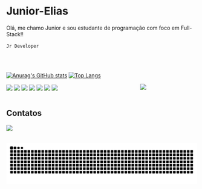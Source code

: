 # Junior-Elias

Olá, me chamo Junior e sou estudante de programação com foco em Full-Stack!!

```
Jr Developer
```
 </br>



 </br>
 

   [![Anurag's GitHub stats](https://github-readme-stats.vercel.app/api?username=JuniorEl1as&show_icons=true&theme=radical)](https://github.com/anuraghazra/github-readme-stats)
[![Top Langs](https://github-readme-stats.vercel.app/api/top-langs/?username=anuraghazra&hide_progress=true)](https://github.com/anuraghazra/github-readme-stats)

<div>
  <img src="https://cdn.jsdelivr.net/gh/devicons/devicon/icons/html5/html5-original.svg" width="50" heigth="50" align="center"/>
  <img src="https://cdn.jsdelivr.net/gh/devicons/devicon/icons/css3/css3-original.svg" width="50" heigth="50" align="center"/>
  <img src="https://cdn.jsdelivr.net/gh/devicons/devicon/icons/javascript/javascript-original.svg" width="50" heigth="50" align="center"/>
 <img src="https://cdn.jsdelivr.net/gh/devicons/devicon/icons/typescript/typescript-original.svg" width="50" heigth="50" align="center"/>
  <img src="https://cdn.jsdelivr.net/gh/devicons/devicon/icons/react/react-original.svg" width="50" heigth="50" align="center"/>
  <img src="https://cdn.jsdelivr.net/gh/devicons/devicon/icons/csharp/csharp-original.svg" width="50" heigth="50" align="center"/>
   <img src="https://cdn.discordapp.com/attachments/878466225800380477/1084548919532454018/gif.gif.gif.gif" align="right" width="150" heigth="150" style="max-width" />
 <img src="https://cdn.jsdelivr.net/gh/devicons/devicon/icons/dotnetcore/dotnetcore-original.svg" width="50" heigth="50" align="center" />
 </div>  
 </br>
 <h2> Contatos </h2>
 <div>
   <a href="https://www.linkedin.com/in/junior-elias-2214641a4/?originalSubdomain=br"><img src="https://cdn.jsdelivr.net/gh/devicons/devicon/icons/linkedin/linkedin-original.svg" width="50" heigth="50" align="center" /></a>
 </div>

 </br>

![Snake animation](https://github.com/bessax/bessax/blob/output/github-contribution-grid-snake.svg) 

